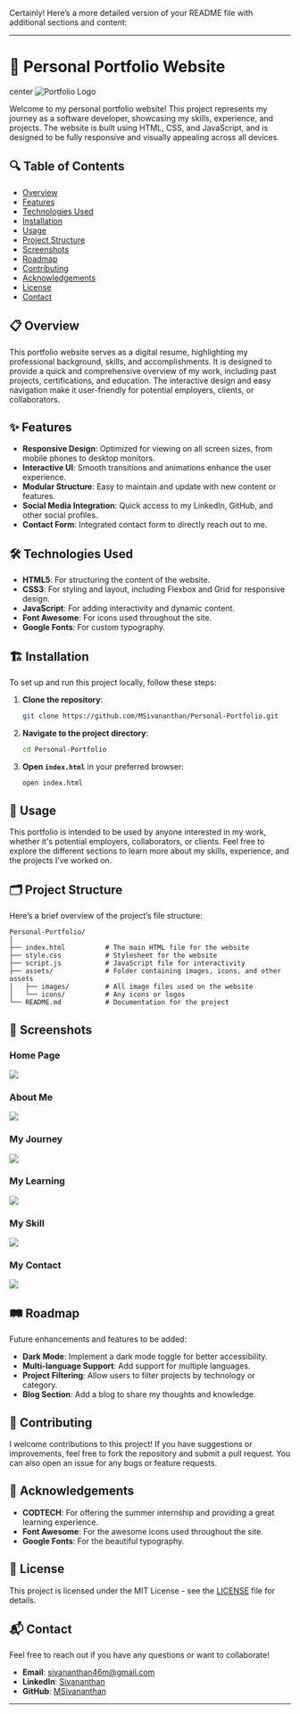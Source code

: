 Certainly! Here’s a more detailed version of your README file with additional sections and content:

---

# 🌟 Personal Portfolio Website

center ![Portfolio Logo](./logo_1-removebg-preview%201%20-%20Copy.png)

Welcome to my personal portfolio website! This project represents my journey as a software developer, showcasing my skills, experience, and projects. The website is built using HTML, CSS, and JavaScript, and is designed to be fully responsive and visually appealing across all devices.

## 🔍 Table of Contents
- [Overview](#overview)
- [Features](#features)
- [Technologies Used](#technologies-used)
- [Installation](#installation)
- [Usage](#usage)
- [Project Structure](#project-structure)
- [Screenshots](#screenshots)
- [Roadmap](#roadmap)
- [Contributing](#contributing)
- [Acknowledgements](#acknowledgements)
- [License](#license)
- [Contact](#contact)

## 📋 Overview
This portfolio website serves as a digital resume, highlighting my professional background, skills, and accomplishments. It is designed to provide a quick and comprehensive overview of my work, including past projects, certifications, and education. The interactive design and easy navigation make it user-friendly for potential employers, clients, or collaborators.

## ✨ Features
- **Responsive Design**: Optimized for viewing on all screen sizes, from mobile phones to desktop monitors.
- **Interactive UI**: Smooth transitions and animations enhance the user experience.
- **Modular Structure**: Easy to maintain and update with new content or features.
- **Social Media Integration**: Quick access to my LinkedIn, GitHub, and other social profiles.
- **Contact Form**: Integrated contact form to directly reach out to me.

## 🛠️ Technologies Used
- **HTML5**: For structuring the content of the website.
- **CSS3**: For styling and layout, including Flexbox and Grid for responsive design.
- **JavaScript**: For adding interactivity and dynamic content.
- **Font Awesome**: For icons used throughout the site.
- **Google Fonts**: For custom typography.

## 🏗️ Installation
To set up and run this project locally, follow these steps:

1. **Clone the repository**:
   ```bash
   git clone https://github.com/MSivananthan/Personal-Portfolio.git
   ```
2. **Navigate to the project directory**:
   ```bash
   cd Personal-Portfolio
   ```
3. **Open `index.html`** in your preferred browser:
   ```bash
   open index.html
   ```

## 🎯 Usage
This portfolio is intended to be used by anyone interested in my work, whether it's potential employers, collaborators, or clients. Feel free to explore the different sections to learn more about my skills, experience, and the projects I’ve worked on.

## 🗂️ Project Structure
Here’s a brief overview of the project’s file structure:

```
Personal-Portfolio/
│
├── index.html          # The main HTML file for the website
├── style.css           # Stylesheet for the website
├── script.js           # JavaScript file for interactivity
├── assets/             # Folder containing images, icons, and other assets
│   ├── images/         # All image files used on the website
│   └── icons/          # Any icons or logos
└── README.md           # Documentation for the project
```

## 📸 Screenshots

### Home Page
<img src="Home Page.png">

### About Me
<img src="About Page.png">

### My Journey
<img src="My Journey.png">

### My Learning
<img src="Learning Page.png">

### My Skill
<img src="My Skill Page.png">

### My Contact
<img src="Contact page.png">

## 🛤️ Roadmap
Future enhancements and features to be added:
- **Dark Mode**: Implement a dark mode toggle for better accessibility.
- **Multi-language Support**: Add support for multiple languages.
- **Project Filtering**: Allow users to filter projects by technology or category.
- **Blog Section**: Add a blog to share my thoughts and knowledge.

## 🤝 Contributing
I welcome contributions to this project! If you have suggestions or improvements, feel free to fork the repository and submit a pull request. You can also open an issue for any bugs or feature requests.

## 🙏 Acknowledgements
- **CODTECH**: For offering the summer internship and providing a great learning experience.
- **Font Awesome**: For the awesome icons used throughout the site.
- **Google Fonts**: For the beautiful typography.

## 📄 License
This project is licensed under the MIT License - see the [LICENSE](LICENSE) file for details.

## 📬 Contact
Feel free to reach out if you have any questions or want to collaborate!

- **Email**: [sivananthan46m@gmail.com](mailto:sivananthan46m@gmail.com)
- **LinkedIn**: [Sivananthan](https://www.linkedin.com/in/sivananthanm/)
- **GitHub**: [MSivananthan](https://github.com/MSivananthan)

---


